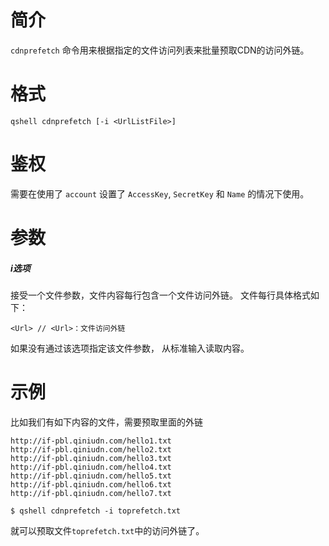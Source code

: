 # 简介
`cdnprefetch` 命令用来根据指定的文件访问列表来批量预取CDN的访问外链。

# 格式
```
qshell cdnprefetch [-i <UrlListFile>]
```

# 鉴权
需要在使用了 `account` 设置了 `AccessKey`, `SecretKey` 和 `Name` 的情况下使用。

# 参数
##### i选项
接受一个文件参数，文件内容每行包含一个文件访问外链。
文件每行具体格式如下：
```
<Url> // <Url>：文件访问外链
```
如果没有通过该选项指定该文件参数， 从标准输入读取内容。

# 示例
比如我们有如下内容的文件，需要预取里面的外链
```
http://if-pbl.qiniudn.com/hello1.txt
http://if-pbl.qiniudn.com/hello2.txt
http://if-pbl.qiniudn.com/hello3.txt
http://if-pbl.qiniudn.com/hello4.txt
http://if-pbl.qiniudn.com/hello5.txt
http://if-pbl.qiniudn.com/hello6.txt
http://if-pbl.qiniudn.com/hello7.txt
```

```
$ qshell cdnprefetch -i toprefetch.txt
```

就可以预取文件`toprefetch.txt`中的访问外链了。
